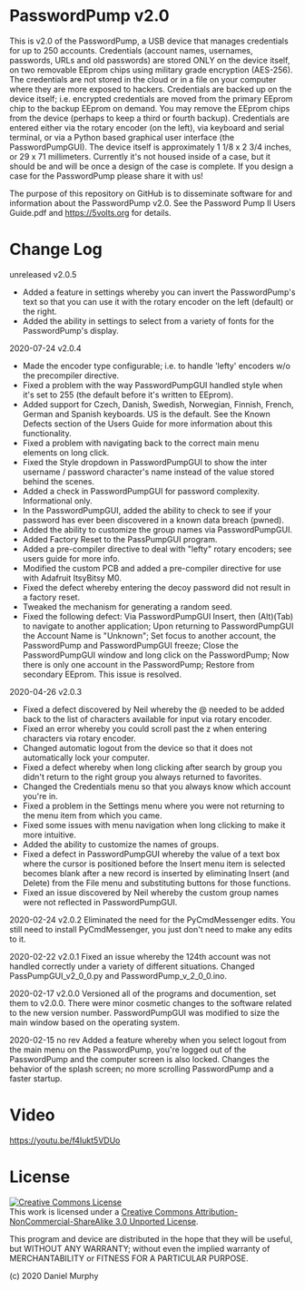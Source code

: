 # PasswordPump v2.0

This is v2.0 of the PasswordPump, a USB device that manages credentials for up to 250 accounts.  Credentials (account names, usernames, passwords, URLs and old passwords) are stored ONLY on the device itself, on two removable EEprom chips using military grade encryption (AES-256).  The credentials are not stored in the cloud or in a file on your computer where they are more exposed to hackers.  Credentials are backed up on the device itself; i.e. encrypted credentials are moved from the primary EEprom chip to the backup EEprom on demand.  You may remove the EEprom chips from the device (perhaps to keep a third or fourth backup).  Credentials are entered either via the rotary encoder (on the left), via keyboard and serial terminal, or via a Python based graphical user interface (the PasswordPumpGUI).   The device itself is approximately 1 1/8 x 2 3/4 inches, or 29 x 71 millimeters.  Currently it's not housed inside of a case, but it should be and will be once a design of the case is complete.  If you design a case for the PasswordPump please share it with us!

The purpose of this repository on GitHub is to disseminate software for and information about the PasswordPump v2.0.  See the Password Pump II Users Guide.pdf and https://5volts.org for details.  

# Change Log
unreleased v2.0.5
  * Added a feature in settings whereby you can invert the PasswordPump's text so that you can use it with the rotary encoder on the left (default) or the right.
  * Added the ability in settings to select from a variety of fonts for the PasswordPump's display.

2020-07-24 v2.0.4 
  * Made the encoder type configurable; i.e. to handle 'lefty' encoders w/o the precompiler directive.
  * Fixed a problem with the way PasswordPumpGUI handled style when it's set to 255 (the default before it's written to EEprom).
  * Added support for Czech, Danish, Swedish, Norwegian, Finnish, French, German and Spanish keyboards.  US is the default.  See the Known Defects section of the Users Guide for more information about this functionality.
  * Fixed a problem with navigating back to the correct main menu elements on long click.
  * Fixed the Style dropdown in PasswordPumpGUI to show the inter username / password character's name instead of the value stored behind the scenes.
  * Added a check in PasswordPumpGUI for password complexity.  Informational only.
  * In the PasswordPumpGUI, added the ability to check to see if your password has ever been discovered in a known data breach (pwned).
  * Added the ability to customize the group names via PasswordPumpGUI.  
  * Added Factory Reset to the PassPumpGUI program. 
  * Added a pre-compiler directive to deal with "lefty" rotary encoders; see users guide for more info.  
  * Modified the custom PCB and added a pre-compiler directive for use with Adafruit ItsyBitsy M0. 
  * Fixed the defect whereby entering the decoy password did not result in a factory reset. 
  * Tweaked the mechanism for generating a random seed.  
  * Fixed the following defect: Via PasswordPumpGUI Insert, then (Alt)(Tab) to navigate to another application;  Upon returning to PasswordPumpGUI the Account Name is "Unknown";  Set focus to another account, the PasswordPump and PasswordPumpGUI freeze;  Close the PasswordPumpGUI window and long click on the PasswordPump;  Now there is only one account in the PasswordPump; Restore from secondary EEprom.  This issue is resolved.

2020-04-26 v2.0.3 
  * Fixed a defect discovered by Neil whereby the @ needed to be added back to the list of characters available for input via rotary encoder.  
  * Fixed an error whereby you could scroll past the z when entering characters via rotary encoder.  
  * Changed automatic logout from the device so that it does not automatically lock your computer. 
  * Fixed a defect whereby when long clicking after search by group you didn't return to the right group you always returned to favorites.  
  * Changed the Credentials menu so that you always know which account you're in.  
  * Fixed a problem in the Settings menu where you were not returning to the menu item from which you came.  
  * Fixed some issues with menu navigation when long clicking to make it more intuitive.  
  * Added the ability to customize the names of groups.  
  * Fixed a defect in PasswordPumpGUI whereby the value of a text box where the cursor is positioned before the Insert menu item is selected becomes blank after a new record is inserted by eliminating Insert (and Delete) from the File menu and substituting buttons for those functions. 
  * Fixed an issue discovered by Neil whereby the custom group names were not reflected in PasswordPumpGUI.

2020-02-24 v2.0.2 Eliminated the need for the PyCmdMessenger edits.  You still need to install PyCmdMessenger, you just don't need to make any edits to it.

2020-02-22 v2.0.1 Fixed an issue whereby the 124th account was not handled correctly under a variety of different situations.  Changed PassPumpGUI_v2_0_0.py and PasswordPump_v_2_0_0.ino.

2020-02-17 v2.0.0  Versioned all of the programs and documention, set them to v2.0.0.  There were minor cosmetic changes to the software related to the new version number.  PasswordPumpGUI was modified to size the main window based on the operating system.

2020-02-15 no rev  Added a feature whereby when you select logout from the main menu on the PasswordPump, you're logged out of the PasswordPump and the computer screen is also locked.  Changes the behavior of the splash screen; no more scrolling PasswordPump and a faster startup.

# Video

https://youtu.be/f4Iukt5VDUo

# License

<a rel="license" href="http://creativecommons.org/licenses/by-nc-sa/3.0/"><img alt="Creative Commons License" style="border-width:0" src="https://i.creativecommons.org/l/by-nc-sa/3.0/88x31.png" /></a><br />This work is licensed under a <a rel="license" href="http://creativecommons.org/licenses/by-nc-sa/3.0/">Creative Commons Attribution-NonCommercial-ShareAlike 3.0 Unported License</a>.

This program and device are distributed in the hope that they will be 
useful, but WITHOUT ANY WARRANTY; without even the implied warranty 
of MERCHANTABILITY or FITNESS FOR A PARTICULAR PURPOSE.

(c) 2020 Daniel Murphy
